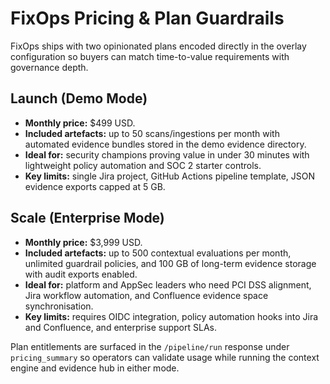 # FixOps Pricing & Plan Guardrails

FixOps ships with two opinionated plans encoded directly in the overlay configuration so buyers can
match time-to-value requirements with governance depth.

## Launch (Demo Mode)
- **Monthly price:** $499 USD.
- **Included artefacts:** up to 50 scans/ingestions per month with automated evidence bundles stored in
  the demo evidence directory.
- **Ideal for:** security champions proving value in under 30 minutes with lightweight policy
  automation and SOC 2 starter controls.
- **Key limits:** single Jira project, GitHub Actions pipeline template, JSON evidence exports capped at
  5 GB.

## Scale (Enterprise Mode)
- **Monthly price:** $3,999 USD.
- **Included artefacts:** up to 500 contextual evaluations per month, unlimited guardrail policies, and
  100 GB of long-term evidence storage with audit exports enabled.
- **Ideal for:** platform and AppSec leaders who need PCI DSS alignment, Jira workflow automation, and
  Confluence evidence space synchronisation.
- **Key limits:** requires OIDC integration, policy automation hooks into Jira and Confluence, and
  enterprise support SLAs.

Plan entitlements are surfaced in the `/pipeline/run` response under `pricing_summary` so operators can
validate usage while running the context engine and evidence hub in either mode.
